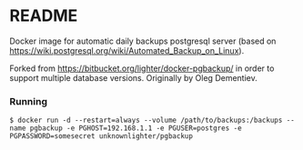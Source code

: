 # README #

Docker image for automatic daily backups postgresql server (based on https://wiki.postgresql.org/wiki/Automated_Backup_on_Linux).

Forked from https://bitbucket.org/lighter/docker-pgbackup/ in order to support multiple database versions. Originally by Oleg Dementiev.

### Running ###

```console
$ docker run -d --restart=always --volume /path/to/backups:/backups --name pgbackup -e PGHOST=192.168.1.1 -e PGUSER=postgres -e PGPASSWORD=somesecret unknownlighter/pgbackup
```